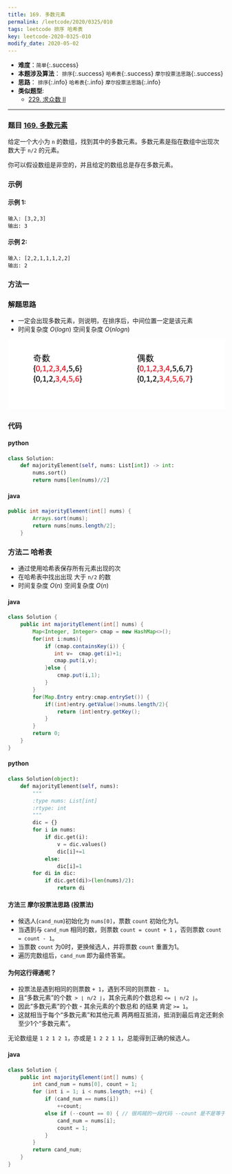 ```yaml
---
title: 169. 多数元素
permalink: /leetcode/2020/0325/010
tags: leetcode 排序 哈希表
key: leetcode-2020-0325-010
modify_date: 2020-05-02
---
```

- __难度__：`简单`{:.success}
- __本题涉及算法__： `排序`{:.success} `哈希表`{:.success} `摩尔投票法思路`{:.success}
- __思路__： `排序`{:.info} `哈希表`{:.info} `摩尔投票法思路`{:.info}
- __类似题型__:
  - [229. 求众数 II](/leetcode/2020/0502/002/09)

---

### 题目 [169. 多数元素](https://leetcode-cn.com/problems/majority-element/)
给定一个大小为 `n` 的数组，找到其中的多数元素。多数元素是指在数组中出现次数大于 ` n/2 ` 的元素。

你可以假设数组是非空的，并且给定的数组总是存在多数元素。

### 示例
#### 示例 1:
```
输入: [3,2,3]
输出: 3
```
#### 示例 2:
```
输入: [2,2,1,1,1,2,2]
输出: 2
```

### 方法一
### 解题思路
- 一定会出现多数元素，则说明，在排序后，中间位置一定是该元素
- 时间复杂度 $O(logn)$  空间复杂度 $O(nlogn)$


![pic1](/assets/images/leetcode/0502/Jietu20200502-132206@2x.jpg)

### 代码

#### python
```python
class Solution:
    def majorityElement(self, nums: List[int]) -> int:
        nums.sort()
        return nums[len(nums)//2]
```

#### java
```java
public int majorityElement(int[] nums) {
        Arrays.sort(nums);
        return nums[nums.length/2];
    }
```

### 方法二 哈希表
- 通过使用哈希表保存所有元素出现的次
- 在哈希表中找出出现 大于 `n/2` 的数
- 时间复杂度 $O(n)$  空间复杂度 $O(n)$

#### java
```java
class Solution {
    public int majorityElement(int[] nums) {
        Map<Integer, Integer> cmap = new HashMap<>();
        for(int i:nums){
            if (cmap.containsKey(i)) {
               int v=  cmap.get(i)+1;
               cmap.put(i,v);
            }else {
                cmap.put(i,1);
            }
        }
        for(Map.Entry entry:cmap.entrySet()) {
            if((int)entry.getValue()>nums.length/2){
                return (int)entry.getKey();
            }
        }
        return 0;
    }
}
```
#### python
```python
class Solution(object):
    def majorityElement(self, nums):
        """
        :type nums: List[int]
        :rtype: int
        """
        dic = {}
        for i in nums:
            if dic.get(i):
                v = dic.values()
                dic[i]+=1
            else:
                dic[i]=1
        for di in dic:
            if dic.get(di)>(len(nums)/2):
                return di
```

#### 方法三 摩尔投票法思路 (投票法)
- 候选人(`cand_num`)初始化为 `nums[0]`，票数 `count` 初始化为1。
- 当遇到与 `cand_num` 相同的数，则票数 `count = count + 1` ，否则票数 `count = count - 1`。
- 当票数 `count` 为0时，更换候选人，并将票数 `count` 重置为1。
- 遍历完数组后，`cand_num` 即为最终答案。

#### 为何这行得通呢？
- 投票法是遇到相同的则票数 `+ 1`，遇到不同的则票数 `- 1`。
- 且“多数元素”的个数` > ⌊ n/2 ⌋`，其余元素的个数总和 `<= ⌊ n/2 ⌋`。
- 因此“多数元素”的个数 - 其余元素的个数总和 的结果 肯定 `>= 1`。
- 这就相当于每个“多数元素”和其他元素 两两相互抵消，抵消到最后肯定还剩余至少1个“多数元素”。

无论数组是 `1 2 1 2 1`，亦或是 `1 2 2 1 1`，总能得到正确的候选人。


#### java

```java
class Solution {
    public int majorityElement(int[] nums) {
        int cand_num = nums[0], count = 1;
        for (int i = 1; i < nums.length; ++i) {
            if (cand_num == nums[i])
                ++count;
            else if (--count == 0) { // 很鸡贼的一段代码 --count 是不是等于 0， 先减1 在说
                cand_num = nums[i];
                count = 1;
            }
        }
        return cand_num;
    }
}

```

